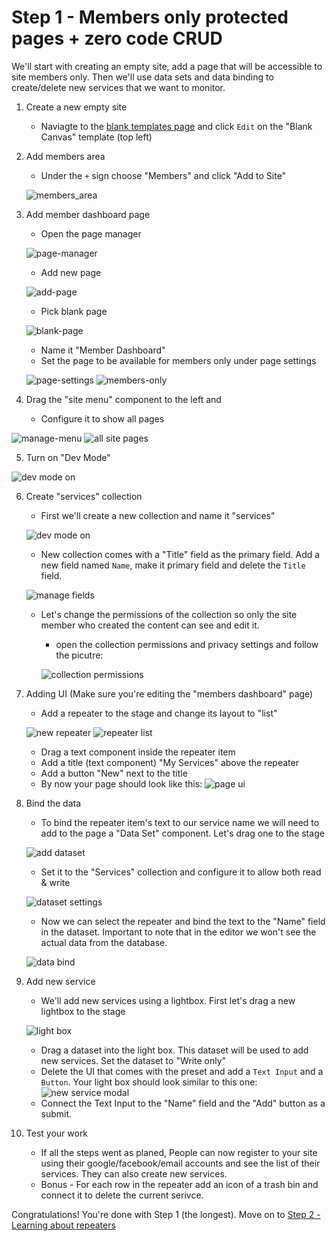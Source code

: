# Step 1 - Members only protected pages + zero code CRUD
We'll start with creating an empty site, add a page that will be accessible to site members only. Then we'll use data sets and data binding to create/delete new services that we want to monitor. 

1. Create a new empty site 
    * Naviagte to the [blank templates page](https://www.editorx.com/website-templates) and click `Edit` on the "Blank Canvas" template (top left)

2. Add members area
    * Under the `+` sign choose "Members" and click "Add to Site"

    ![members_area](assets/members_area.png "Members area")


3. Add member dashboard page
    * Open the page manager

    ![page-manager](assets/manage_pages.png "Manage Pages")

    * Add new page

    ![add-page](assets/add_new_page.png "Add new page")

    * Pick blank page

    ![blank-page](assets/blank_page.png "blank page")

    * Name it "Member Dashboard"
    * Set the page to be available for members only under page settings

    ![page-settings](assets/page_settings.png "page settings")
    ![members-only](assets/memebrs_only.png)

4. Drag the "site menu" component to the left and 
    * Configure it to show all pages

![manage-menu](assets/manage-menu.png)
![all site pages](assets/all_site_pages.png)

5. Turn on "Dev Mode"

![dev mode on](assets/dmo.png)

6. Create "services" collection
    * First we'll create a new collection and name it "services"

    ![dev mode on](assets/new_collection.png)

    * New collection comes with a "Title" field as the primary field. Add a new field named `Name`, make it primary field and delete the `Title` field.

    ![manage fields](assets/manage_fields.png)

    * Let's change the permissions of the collection so only the site member who created the content can see and edit it.
        * open the collection permissions and privacy settings and follow the picutre:

        ![collection permissions](assets/collection_permissions.png)

7. Adding UI (Make sure you're editing the "members dashboard" page)
    * Add a repeater to the stage and change its layout to "list"

    ![new repeater](assets/new_repeater.png)
    ![repeater list](assets/repeater_list.png)

    * Drag a text component inside the repeater item
    * Add a title (text component) "My Services" above the repeater
    * Add a button "New" next to the title
    * By now your page should look like this:
    ![page ui](assets/page_ui.png)

8. Bind the data
    * To bind the repeater item's text to our service name we will need to add to the page a "Data Set" component. Let's drag one to the stage

    ![add dataset](assets/add_dataset.png)

    * Set it to the "Services" collection and configure it to allow both read & write

    ![dataset settings](assets/dataset_settings.png)

    * Now we can select the repeater and bind the text to the "Name" field in the dataset. Important to note that in the editor we won't see the actual data from the database.

    ![data bind](assets/data_bind.png)

9. Add new service

   * We'll add new services using a lightbox. First let's drag a new lightbox to the stage

   ![light box](assets/lightbox.png)

   * Drag a dataset into the light box. This dataset will be used to add new services. Set the dataset to "Write only"
   * Delete the UI that comes with the preset and add a `Text Input` and a `Button`. Your light box should look similar to this one:
   ![new service modal](assets/new_service_modal.png)
   * Connect the Text Input to the "Name" field and the "Add" button as a submit.
  
10. Test your work
    * If all the steps went as planed, People can now register to your site using their google/facebook/email accounts and see the list of their services. They can also create new services.
    * Bonus - For each row in the repeater add an icon of a trash bin and connect it to delete the current serivce.


Congratulations! You're done with Step 1 (the longest). Move on to [Step 2 - Learning about repeaters](step2.md)






